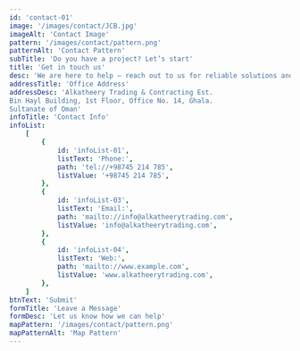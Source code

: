 ```yaml
---
id: 'contact-01'
image: '/images/contact/JCB.jpg'
imageAlt: 'Contact Image'
pattern: '/images/contact/pattern.png'
patternAlt: 'Contact Pattern'
subTitle: 'Do you have a project? Let’s start'
title: 'Get in touch us'
desc: 'We are here to help — reach out to us for reliable solutions and expert support.'
addressTitle: 'Office Address'
addressDesc: 'Alkatheery Trading & Contracting Est. 
Bin Hayl Building, 1st Floor, Office No. 14, Ghala. 
Sultanate of Oman'
infoTitle: 'Contact Info'
infoList:
    [
        {
            id: 'infoList-01',
            listText: 'Phone:',
            path: 'tel://+98745 214 785',
            listValue: '+98745 214 785',
        },
        {
            id: 'infoList-03',
            listText: 'Email:',
            path: 'mailto://info@alkatheerytrading.com',
            listValue: 'info@alkatheerytrading.com',
        },
        {
            id: 'infoList-04',
            listText: 'Web:',
            path: 'mailto://www.example.com',
            listValue: 'www.alkatheerytrading.com',
        },
    ]
btnText: 'Submit'
formTitle: 'Leave a Message'
formDesc: 'Let us know how we can help'
mapPattern: '/images/contact/pattern.png'
mapPatternAlt: 'Map Pattern'
---
```

